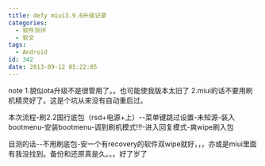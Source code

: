 ```yaml
---
title: defy miui3.9.6升级记录
categories:
  - 软件测评
  - 软文
tags:
  - Android
id: 342
date: 2013-09-12 05:22:05
---
```


note
1.貌似ota升级不是很管用了。。也可能使我版本太旧了
2.miui的话不要用刷机精灵好了。这是个坑从来没有自动重启过。

本次流程-刷2.2国行底包（rsd+电源+上）--菜单键跳过设置-未知源-装入bootmenu-安装bootmenu-调到刷机模式!!!-进入回复模式-爽wipe刷入包

目测的话--不用刷底包-安一个有recovery的软件双wipe就好，，，亦或是miui里面有我没找到。备份和还原真是久。。。好了岁了